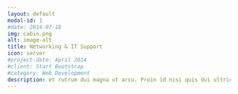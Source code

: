 ```yaml
---
layout: default
modal-id: 1
#date: 2014-07-18
img: cabin.png
alt: image-alt
title: Networking & IT Support
icon: server
#project-date: April 2014
#client: Start Bootstrap
#category: Web Development
description: et rutrum dui magna ut arcu. Proin id nisi quis dui ultricies venenatis et quis elit.
---
```

